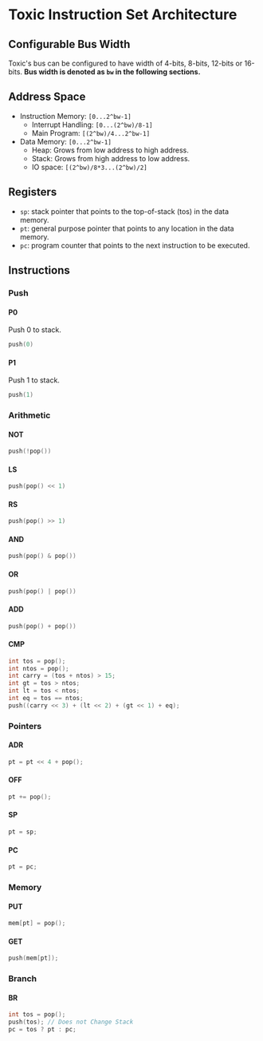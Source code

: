 # Toxic Instruction Set Architecture

## Configurable Bus Width
Toxic's bus can be configured to have width of 4-bits, 8-bits, 12-bits or 16-bits.
**Bus width is denoted as `bw` in the following sections.**

## Address Space
* Instruction Memory: `[0...2^bw-1]`
  * Interrupt Handling: `[0...(2^bw)/8-1]`
  * Main Program: `[(2^bw)/4...2^bw-1]`
* Data Memory: `[0...2^bw-1]`
  * Heap: Grows from low address to high address.
  * Stack: Grows from high address to low address.
  * IO space: `[(2^bw)/8*3...(2^bw)/2]`

## Registers
* `sp`: stack pointer that points to the top-of-stack (tos) in the data memory.
* `pt`: general purpose pointer that points to any location in the data memory.
* `pc`: program counter that points to the next instruction to be executed. 

## Instructions
### Push
#### P0
Push 0 to stack.
```c
push(0)
```
#### P1
Push 1 to stack.
```c
push(1)
```

### Arithmetic 
#### NOT
```c
push(!pop())
```

#### LS
```c
push(pop() << 1)
```

#### RS
```c
push(pop() >> 1)
```

#### AND
```c
push(pop() & pop())
```

#### OR
```c
push(pop() | pop())
```

#### ADD
```c
push(pop() + pop())
```

#### CMP
```c
int tos = pop();
int ntos = pop();
int carry = (tos + ntos) > 15;
int gt = tos > ntos;
int lt = tos < ntos;
int eq = tos == ntos;
push((carry << 3) + (lt << 2) + (gt << 1) + eq);
```

### Pointers
#### ADR
```c
pt = pt << 4 + pop();
```

#### OFF
```c
pt += pop();
```

#### SP
```c
pt = sp;
```
#### PC
```c
pt = pc;
```

### Memory
#### PUT
```c
mem[pt] = pop();
```

#### GET
```c
push(mem[pt]);
```

### Branch
#### BR
```c
int tos = pop();
push(tos); // Does not Change Stack
pc = tos ? pt : pc;
```